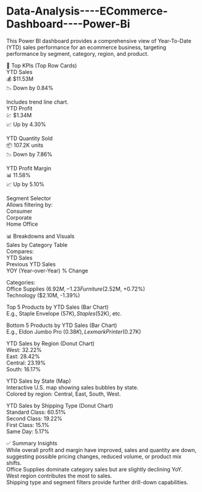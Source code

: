 # Data-Analysis----ECommerce-Dashboard----Power-Bi

This Power BI dashboard provides a comprehensive view of Year-To-Date (YTD) sales performance for an ecommerce business, targeting performance by segment, category, region, and product.  

🔢 Top KPIs (Top Row Cards)  
YTD Sales  
💰 $11.53M  
📉 Down by 0.84%  

Includes trend line chart.  
YTD Profit  
💹 $1.34M  
📈 Up by 4.30%  

YTD Quantity Sold  
📦 107.2K units  
📉 Down by 7.86%  

YTD Profit Margin  
📊 11.58%  
📈 Up by 5.10%  

Segment Selector  
Allows filtering by:  
Consumer  
Corporate  
Home Office  

📊 Breakdowns and Visuals  
Sales by Category Table  
Compares:  
YTD Sales  
Previous YTD Sales   
YOY (Year-over-Year) % Change  

Categories:  
Office Supplies ($6.92M, -1.23%)  
Furniture ($2.52M, +0.72%)  
Technology ($2.10M, -1.39%)  

Top 5 Products by YTD Sales (Bar Chart)  
E.g., Staple Envelope ($57K), Staples ($52K), etc.  

Bottom 5 Products by YTD Sales (Bar Chart)  
E.g., Eldon Jumbo Pro ($0.38K), Lexmark Printer ($0.27K)  

YTD Sales by Region (Donut Chart)  
West: 32.22%  
East: 28.42%  
Central: 23.19%  
South: 16.17%  

YTD Sales by State (Map)  
Interactive U.S. map showing sales bubbles by state.  
Colored by region: Central, East, South, West.  

YTD Sales by Shipping Type (Donut Chart)  
Standard Class: 60.51%  
Second Class: 19.22%  
First Class: 15.1%  
Same Day: 5.17%  

✅ Summary Insights  
While overall profit and margin have improved, sales and quantity are down, suggesting possible pricing changes, reduced volume, or product mix shifts.  
Office Supplies dominate category sales but are slightly declining YoY.  
West region contributes the most to sales.  
Shipping type and segment filters provide further drill-down capabilities.  

